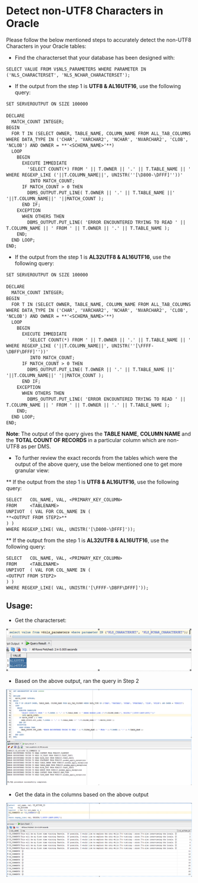 # Detect non-UTF8 Characters in Oracle

Please follow the below mentioned steps to accurately detect the non-UTF8 Characters in your Oracle tables:

* Find the characterset that your database has been designed with:

```
SELECT VALUE FROM V$NLS_PARAMETERS WHERE PARAMETER IN ('NLS_CHARACTERSET', 'NLS_NCHAR_CHARACTERSET');
```

* If the output from the step 1 is **UTF8 & AL16UTF16**, use the following query:

```
SET SERVEROUTPUT ON SIZE 100000

DECLARE
  MATCH_COUNT INTEGER;
BEGIN  
  FOR T IN (SELECT OWNER, TABLE_NAME, COLUMN_NAME FROM ALL_TAB_COLUMNS WHERE DATA_TYPE IN ('CHAR', 'VARCHAR2', 'NCHAR', 'NVARCHAR2', 'CLOB', 'NCLOB') AND OWNER = **'<SCHEMA_NAME>'**) 
  LOOP   
    BEGIN
      EXECUTE IMMEDIATE    
        'SELECT COUNT(*) FROM ' || T.OWNER || '.' || T.TABLE_NAME || ' WHERE REGEXP_LIKE ('||T.COLUMN_NAME||', UNISTR(''[\D800-\DFFF]''))'
         INTO MATCH_COUNT;  
      IF MATCH_COUNT > 0 THEN 
        DBMS_OUTPUT.PUT_LINE( T.OWNER || '.' || T.TABLE_NAME ||' '||T.COLUMN_NAME||' '||MATCH_COUNT );
      END IF; 
    EXCEPTION
      WHEN OTHERS THEN
        DBMS_OUTPUT.PUT_LINE( 'ERROR ENCOUNTERED TRYING TO READ ' || T.COLUMN_NAME || ' FROM ' || T.OWNER || '.' || T.TABLE_NAME );
    END;
  END LOOP;
END;

```

* If the output from the step 1 is **AL32UTF8 & AL16UTF16**, use the following query:

```
SET SERVEROUTPUT ON SIZE 100000

DECLARE
  MATCH_COUNT INTEGER;
BEGIN  
  FOR T IN (SELECT OWNER, TABLE_NAME, COLUMN_NAME FROM ALL_TAB_COLUMNS WHERE DATA_TYPE IN ('CHAR', 'VARCHAR2', 'NCHAR', 'NVARCHAR2', 'CLOB', 'NCLOB') AND OWNER = **'<SCHEMA_NAME>'**) 
  LOOP   
    BEGIN
      EXECUTE IMMEDIATE    
        'SELECT COUNT(*) FROM ' || T.OWNER || '.' || T.TABLE_NAME || ' WHERE REGEXP_LIKE ('||T.COLUMN_NAME||', UNISTR(''[\FFFF-\DBFF\DFFF]''))'
         INTO MATCH_COUNT;  
      IF MATCH_COUNT > 0 THEN 
        DBMS_OUTPUT.PUT_LINE( T.OWNER || '.' || T.TABLE_NAME ||' '||T.COLUMN_NAME||' '||MATCH_COUNT );
      END IF; 
    EXCEPTION
      WHEN OTHERS THEN
        DBMS_OUTPUT.PUT_LINE( 'ERROR ENCOUNTERED TRYING TO READ ' || T.COLUMN_NAME || ' FROM ' || T.OWNER || '.' || T.TABLE_NAME );
    END;
  END LOOP;
END;

```

**Note**: The output of the query gives the **TABLE NAME**, **COLUMN NAME** and the **TOTAL COUNT OF RECORDS** in a particular column which are non-UTF8 as per DMS.

* To further review the exact records from the tables which were the output of the above query, use the below mentioned one to get more granular view:

** If the output from the step 1 is **UTF8 & AL16UTF16**, use the following query:

```
SELECT   COL_NAME, VAL, <PRIMARY_KEY_COLUMN>
FROM     <TABLENAME>
UNPIVOT  ( VAL FOR COL_NAME IN (
**<OUTPUT FROM STEP2>**
) )
WHERE REGEXP_LIKE( VAL, UNISTR('[\D800-\DFFF]'));
```

** If the output from the step 1 is **AL32UTF8 & AL16UTF16**, use the following query:

```
SELECT   COL_NAME, VAL, <PRIMARY_KEY_COLUMN>
FROM     <TABLENAME>
UNPIVOT  ( VAL FOR COL_NAME IN (
<OUTPUT FROM STEP2>
) )
WHERE REGEXP_LIKE( VAL, UNISTR('[\FFFF-\DBFF\DFFF]'));
```

## Usage:

* Get the characterset:

![Characterset][erd]

[erd]: https://github.com/fdrgiit/LibraryMgmtSys/blob/master/Images/ora1.PNG "Characterset"

* Based on the above output, ran the query in Step 2

![UTF8identifier][erd1]

[erd1]: https://github.com/fdrgiit/LibraryMgmtSys/blob/master/Images/ora2.PNG "UTF8identifier"

* Get the data in the columns based on the above output

![columns][erd2]

[erd2]: https://github.com/fdrgiit/LibraryMgmtSys/blob/master/Images/ora3.PNG "columns"
